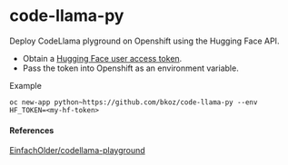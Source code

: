 # code-llama-py
Deploy CodeLlama plyground on Openshift using the Hugging Face API.

- Obtain a [Hugging Face user access token](https://huggingface.co/settings/tokens).
- Pass the token into Openshift as an environment variable.

Example
```
oc new-app python~https://github.com/bkoz/code-llama-py --env HF_TOKEN=<my-hf-token>
```

#### References

[EinfachOlder/codellama-playground](https://huggingface.co/spaces/EinfachOlder/codellama-playground/tree/main)
